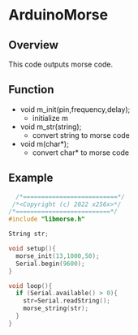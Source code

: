 # ArduinoMorse 

## Overview
This code outputs morse code.  
  
## Function

- void m_init(pin,frequency,delay);
	- initialize m
- void m_str(string);
	- convert string to morse code
- void m(char*);
	- convert char* to morse code

## Example

```c++
  /*==========================*/
 /*<Copyright (c) 2022 x256x>*/
/*==========================*/
#include "libmorse.h"

String str;

void setup(){
  morse_init(13,1000,50);
  Serial.begin(9600);
}

void loop(){
  if (Serial.available() > 0){
    str=Serial.readString();
    morse_string(str);
  }
}
```